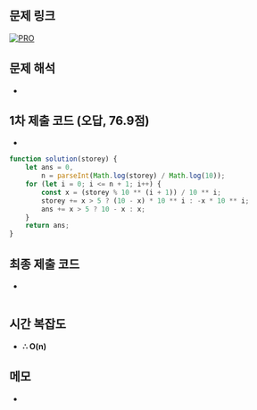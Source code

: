 ## 문제 링크

[![PRO]][Link]

## 문제 해석

-

## 1차 제출 코드 (오답, 76.9점)

-

```js
function solution(storey) {
    let ans = 0,
        n = parseInt(Math.log(storey) / Math.log(10));
    for (let i = 0; i <= n + 1; i++) {
        const x = (storey % 10 ** (i + 1)) / 10 ** i;
        storey += x > 5 ? (10 - x) * 10 ** i : -x * 10 ** i;
        ans += x > 5 ? 10 - x : x;
    }
    return ans;
}
```

## 최종 제출 코드

-

```js

```

## 시간 복잡도

-   **∴ O(n)**

## 메모

-

<!---------------------------------------------------------------------------->

[PRO]: https://github.com/chopinoff/js-algorithm/assets/107768516/6bb592e8-21d7-4244-91bb-8708f1f8ebb0
[BOJ]: https://github.com/chopinoff/js-algorithm/assets/107768516/ab4a009d-7575-4362-8a74-ebd2476570e4
[Link]: https://school.programmers.co.kr/learn/courses/30/lessons/148653
